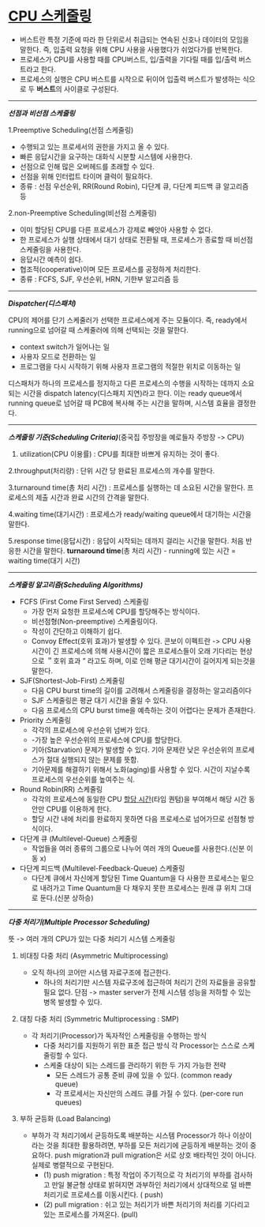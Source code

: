 # <u>CPU 스케줄링</u>

- 버스트란 특정 기준에 따라 한 단위로서 취급되는 연속된 신호나 데이터의 모임을 말한다. 즉, 입출력 요청을 위해 CPU 사용을 사용했다가 쉬었다가를 반복한다.
- 프로세스가 CPU를 사용할 때를 CPU버스트, 입/출력을 기다릴 때를 입/출력 버스트라고 한다.
- 프로세스의 실행은 CPU 버스트를 시작으로 뒤이어 입출력 버스트가 발생하는 식으로 두 <b>버스트</b>의 사이클로 구성된다.

---

***선점과 비선점 스케줄링***

1.Preemptive Scheduling(선점 스케줄링)

- 수행되고 있는 프로세서의 권한을 가지고 올 수 있다.
- 빠른 응답시간을 요구하는 대화식 시분할 시스템에 사용한다.
- 선점으로 인해 많은 오버헤드를 초래할 수 있다.
- 선점을 위해 인터럽트 타이머 클럭이 필요하다.
- 종류 : 선점 우선순위, RR(Round Robin), 다단계 큐, 다단계 피드백 큐 알고리즘 등

2.non-Preemptive Scheduling(비선점 스케줄링)

- 이미 할당된 CPU를 다른 프로세스가 강제로 빼앗아 사용할 수 없다.
- 한 프로세스가 실행 상태에서 대기 상태로 전환될 때, 프로세스가 종료할 때 비선점 스케줄링을 사용한다.
- 응답시간 예측이 쉽다.
- 협조적(cooperative)이며 모든 프로세스를 공정하게 처리한다.
- 종류 : FCFS, SJF, 우선순위, HRN, 기한부 알고리즘 등

---

***Dispatcher(디스패처)***

CPU의 제어를 단기 스케줄러가 선택한 프로세스에게 주는 모듈이다. 즉, ready에서 running으로 넘어갈 때 스케줄러에 의해 선택되는 것을 말한다.

- context switch가 일어나는 일
- 사용자 모드로 전환하는 일
- 프로그램을 다시 시작하기 위해 사용자 프로그램의 적절한 위치로 이동하는 일

디스패처가 하나의 프로세스를 정지하고 다른 프로세스의 수행을 시작하는 데까지 소요되는 시간을 dispatch latency(디스패치 지연)라고 한다. 이는 ready queue에서 running queue로 넘어갈
때 PCB에 복사해 주는 시간을 말하며, 시스템 효율을 결정한다.

---
***스케줄링 기준(Scheduling Criteria)***(중국집 주방장을 예로들자 주방장 -> CPU)

1. utilization(CPU 이용률) : CPU를 최대한 바쁘게 유지하는 것이 좋다.

2.throughput(처리량) : 단위 시간 당 완료된 프로세스의 개수를 말한다.

3.turnaround time(총 처리 시간) : 프로세스를 실행하는 데 소요된 시간을 말한다. 프로세스의 제출 시간과 완료 시간의 간격을 말한다.

4.waiting time(대기시간) : 프로세스가 ready/waiting queue에서 대기하는 시간을 말한다.

5.response time(응답시간) : 응답이 시작되는 데까지 걸리는 시간을 말한다. 처음 반응한 시간을 말한다. <b>
turnaround time</b>(총 처리 시간) - running에 있는 시간 = waiting time(대기 시간)

---

***스케줄링 알고리즘(Scheduling Algorithms)***

- FCFS (First Come First Served) 스케줄링
    - 가장 먼저 요청한 프로세스에 CPU를 할당해주는 방식이다.
    - 비선점형(Non-preemptive) 스케줄링이다.
    - 작성이 간단하고 이해하기 쉽다.
    - Convoy Effect(호위 효과)가 발생할 수 있다. 콘보이 이펙트란 -> CPU 사용시간이 긴 프로세스에 의해 사용시간이 짧은 프로세스들이 오래 기다리는 현상으로 ＂호위 효과 ” 라고도 하며, 이로
      인해 평균 대기시간이 길어지게 되는것을 말한다.
- SJF(Shortest-Job-First) 스케줄링
    - 다음 CPU burst time의 길이를 고려해서 스케줄링을 결정하는 알고리즘이다
    - SJF 스케줄링은 평균 대기 시간을 줄일 수 있다.
    - 다음 프로세스의 CPU burst time을 예측하는 것이 어렵다는 문제가 존재한다.
- Priority 스케줄링
    - 각각의 프로세스에 우선순위 넘버가 있다.
    - -가장 높은 우선순위의 프로세스에 CPU를 할당한다.
    - 기아(Starvation) 문제가 발생할 수 있다. 기아 문제란 낮은 우선순위의 프로세스가 절대 실행되지 않는 문제를 뜻함.
    - 기아문제를 해결하기 위해서 노화(aging)를 사용할 수 있다. 시간이 지날수록 프로세스의 우선순위를 높여주는 식.
- Round Robin(RR) 스케줄링
    - 각각의 프로세스에 동일한 CPU <u>할당 시간</u>(타임 퀀텀)을 부여해서 해당 시간 동안만 CPU를 이용하게 한다.
    - 할당 시간 내에 처리를 완료하지 못하면 다음 프로세스로 넘어가므로 선점형 방식이다.
- 다단계 큐 (Multilevel-Queue) 스케줄링
    - 작업들을 여러 종류의 그룹으로 나누어 여러 개의 Queue를 사용한다.(신분 이동 x)
- 다단계 피드백  (Multilevel-Feedback-Queue) 스케줄링
    - 다단계 큐에서 자신에게 할당된 Time Quantum을 다 사용한 프로세스는 밑으로 내려가고 Time Quantum을 다 채우지 못한 프로세스는 원래 큐 위치 그대로 둔다.(신분 상하승)

---

***다중 처리기(Multiple Processor Scheduling)***

뜻 -> 여러 개의 CPU가 있는 다중 처리기 시스템 스케줄링

1. 비대칭 다중 처리 (Asymmetric Multiprocessing)
    - 오직 하나의 코어만 시스템 자료구조에 접근한다.
        - 하나의 처리기만 시스템 자료구조에 접근하여 처리기 간의 자료들을 공유할 필요 없다. 단점 -> master server가 전체 시스템 성능을 저하할 수 있는 병목 발생할 수 있다.


2. 대칭 다중 처리 (Symmetric Multiprocessing : SMP)
    - 각 처리기(Processor)가 독자적인 스케줄링을 수행하는 방식
        - 다중 처리기를 지원하기 위한 표준 접근 방식 각 Processor는 스스로 스케줄링할 수 있다.
        - 스케줄 대상이 되는 스레드를 관리하기 위한 두 가지 가능한 전략
            - 모든 스레드가 공통 준비 큐에 있을 수 있다. (common ready queue)
            - 각 프로세서는 자신만의 스레드 큐를 가질 수 있다. (per-core run queues)


3. 부하 균등화 (Load Balancing)
    - 부하가 각 처리기에서 균등하도록 배분하는 시스템 Processor가 하나 이상이라는 것을 최대한 활용하려면, 부하를 모든 처리기에 균등하게 배분하는 것이 중요하다. push migration과 pull
      migration은 서로 상호 배타적인 것이 아니다. 실제로 병렬적으로 구현된다.
        - (1) push migration : 특정 작업이 주기적으로 각 처리기의 부하를 검사하고 만일 불균형 상태로 밝혀지면 과부하인 처리기에서 상대적으로 덜 바쁜 처리기로 프로세스를 이동시킨다. (
          push)
        - (2) pull migration : 쉬고 있는 처리기가 바쁜 처리기의 처리를 기다리고 있는 프로세스를 가져온다. (pull)

